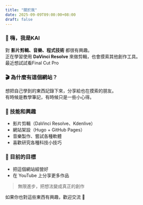 ```yaml
---
title: "關於我"
date: 2025-09-09T09:00:00+08:00
draft: false
---
```


### 👋 嗨，我是KAI

對 **影片剪輯、音樂、程式技術** 都很有興趣。  
正在學習使用 **DaVinci Resolve** 來做剪輯，也會摸索其他創作工具。  
最近想試試看Final Cut Pro

### 🎬 為什麼有這個網站？  
想把自己學到的東西記錄下來，分享給也在摸索的朋友。  
有時候是教學筆記，有時候只是一些小心得。  

### 🔧 技能和興趣
- 影片剪輯（DaVinci Resolve、Kdenlive）  
- 網站架設（Hugo + GitHub Pages）  
- 音樂製作、嘗試各種軟體  
- 喜歡研究各種科技小技巧  

### 🌱 目前的目標
- 把這個網站經營好  
- 在 YouTube 上分享更多作品  
> 無限進步，把想法變成真正的創作  

如果你也對這些東西有興趣，歡迎交流 🙌

